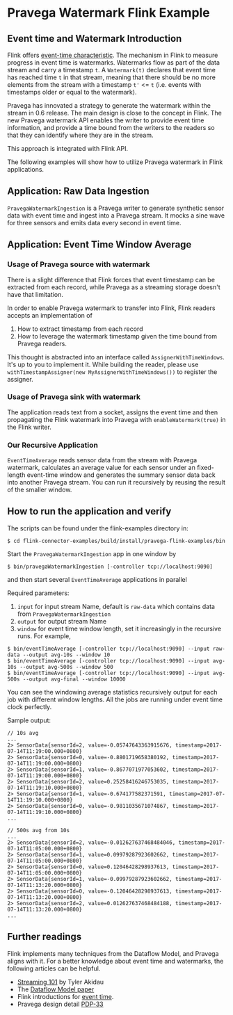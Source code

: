 # Pravega Watermark Flink Example 

## Event time and Watermark Introduction
Flink offers [event-time characteristic](https://ci.apache.org/projects/flink/flink-docs-stable/docs/dev/datastream/event-time/generating_watermarks/).
The mechanism in Flink to measure progress in event time is watermarks.
Watermarks flow as part of the data stream and carry a timestamp `t`.
A `Watermark(t)` declares that event time has reached time `t` in that stream, meaning that there should be no more elements from the stream with a timestamp `t'` <= `t` 
(i.e. events with timestamps older or equal to the watermark).

Pravega has innovated a strategy to generate the watermark within the stream in 0.6 release.
The main design is close to the concept in Flink.
The new Pravega watermark API enables the writer to provide event time information, and provide a time bound from the writers to the readers so that they can identify where they are in the stream.

This approach is integrated with Flink API.

The following examples will show how to utilize Pravega watermark in Flink applications.

## Application: Raw Data Ingestion

`PravegaWatermarkIngestion` is a Pravega writer to generate synthetic sensor data with event time and ingest into a Pravega stream.
It mocks a sine wave for three sensors and emits data every second in event time.

## Application: Event Time Window Average

### Usage of Pravega source with watermark 
There is a slight difference that Flink forces that event timestamp can be extracted from each record, while Pravega as a streaming storage doesn't have that limitation.

In order to enable Pravega watermark to transfer into Flink, Flink readers accepts an implementation of
1. How to extract timestamp from each record
2. How to leverage the watermark timestamp given the time bound from Pravega readers.

This thought is abstracted into an interface called `AssignerWithTimeWindows`. It's up to you to implement it.
While building the reader, please use `withTimestampAssigner(new MyAssignerWithTimeWindows())` to register the assigner. 

### Usage of Pravega sink with watermark 
The application reads text from a socket, assigns the event time and then propagating the Flink watermark into Pravega with `enableWatermark(true)` in the Flink writer.

### Our Recursive Application
`EventTimeAverage` reads sensor data from the stream with Pravega watermark, calculates an average value for each sensor under an fixed-length event-time window and generates the summary sensor data back into another Pravega stream.
You can run it recursively by reusing the result of the smaller window.

## How to run the application and verify
The scripts can be found under the flink-examples directory in:
```
$ cd flink-connector-examples/build/install/pravega-flink-examples/bin
```

Start the `PravegaWatermarkIngestion` app in one window by
```
$ bin/pravegaWatermarkIngestion [-controller tcp://localhost:9090]
```

and then start several `EventTimeAverage` applications in parallel

Required parameters:
1. `input` for input stream Name, default is `raw-data` which contains data from `PravegaWatermarkIngestion`
2. `output` for output stream Name
3. `window` for event time window length, set it increasingly in the recursive runs.
For example,
```
$ bin/eventTimeAverage [-controller tcp://localhost:9090] --input raw-data --output avg-10s --window 10
$ bin/eventTimeAverage [-controller tcp://localhost:9090] --input avg-10s --output avg-500s --window 500
$ bin/eventTimeAverage [-controller tcp://localhost:9090] --input avg-500s --output avg-final --window 10000
```

You can see the windowing average statistics recursively output for each job with different window lengths.
All the jobs are running under event time clock perfectly.

Sample output:

```
// 10s avg
...
2> SensorData{sensorId=2, value=-0.05747643363915676, timestamp=2017-07-14T11:19:00.000+0800}
2> SensorData{sensorId=0, value=-0.8801719658380192, timestamp=2017-07-14T11:19:00.000+0800}
2> SensorData{sensorId=1, value=-0.8677071977053602, timestamp=2017-07-14T11:19:00.000+0800}
2> SensorData{sensorId=2, value=0.25258416246753035, timestamp=2017-07-14T11:19:10.000+0800}
2> SensorData{sensorId=1, value=-0.674177582371591, timestamp=2017-07-14T11:19:10.000+0800}
2> SensorData{sensorId=0, value=-0.9811035671074867, timestamp=2017-07-14T11:19:10.000+0800}
...
```

```
// 500s avg from 10s
...
2> SensorData{sensorId=2, value=-0.012627637468484046, timestamp=2017-07-14T11:05:00.000+0800}
2> SensorData{sensorId=1, value=0.09979287923602662, timestamp=2017-07-14T11:05:00.000+0800}
2> SensorData{sensorId=0, value=0.12046428298937613, timestamp=2017-07-14T11:05:00.000+0800}
2> SensorData{sensorId=1, value=-0.09979287923602662, timestamp=2017-07-14T11:13:20.000+0800}
2> SensorData{sensorId=0, value=-0.12046428298937613, timestamp=2017-07-14T11:13:20.000+0800}
2> SensorData{sensorId=2, value=0.012627637468484188, timestamp=2017-07-14T11:13:20.000+0800}
...
```

## Further readings
Flink implements many techniques from the Dataflow Model, and Pravega aligns with it.
For a better knowledge about event time and watermarks, the following articles can be helpful.

- [Streaming 101](https://www.oreilly.com/ideas/the-world-beyond-batch-streaming-101) by Tyler Akidau
- The [Dataflow Model paper](https://research.google.com/pubs/archive/43864.pdf)
- Flink introductions for [event time](https://ci.apache.org/projects/flink/flink-docs-stable/dev/event_time.html).
- Pravega design detail [PDP-33](https://github.com/pravega/pravega/wiki/PDP-33-%28Watermarking%29)
